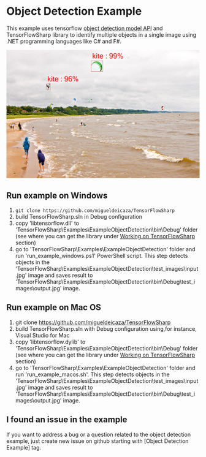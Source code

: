 # Object Detection Example #

This example uses tensorflow [object detection model API](https://github.com/tensorflow/models/tree/master/object_detection) and TensorFlowSharp library to identify multiple objects in a single image using .NET programming languages like C# and F#.

![alt tag](demo-picture.jpg)

## Run example on Windows ##
1. ``` git clone https://github.com/migueldeicaza/TensorFlowSharp ```
2. build TensorFlowSharp.sln in Debug configuration
3. copy 'libtensorflow.dll' to 'TensorFlowSharp\Examples\ExampleObjectDetection\bin\Debug' folder (see where you can get the library under [Working on TensorFlowSharp](https://github.com/migueldeicaza/TensorFlowSharp#working-on-tensorflowsharp) section)
4. go to 'TensorFlowSharp\Examples\ExampleObjectDetection' folder and run 'run_example_windows.ps1' PowerShell script. This step detects objects in the 'TensorFlowSharp\Examples\ExampleObjectDetection\test_images\input.jpg' image and saves result to 'TensorFlowSharp\Examples\ExampleObjectDetection\bin\Debug\test_images\output.jpg' image.

## Run example on Mac OS ##
1. git clone https://github.com/migueldeicaza/TensorFlowSharp
2. build TensorFlowSharp.sln with Debug configuration using,for instance, Visual Studio for Mac
3. copy 'libtensorflow.dylib' to 'TensorFlowSharp\Examples\ExampleObjectDetection\bin\Debug' folder  (see where you can get the library under [Working on TensorFlowSharp](https://github.com/migueldeicaza/TensorFlowSharp#working-on-tensorflowsharp) section)
4. go to 'TensorFlowSharp\Examples\ExampleObjectDetection' folder and run 'run_example_macos.sh'. This step detects objects in the 'TensorFlowSharp\Examples\ExampleObjectDetection\test_images\input.jpg' image and saves result to 'TensorFlowSharp\Examples\ExampleObjectDetection\bin\Debug\test_images\output.jpg' image.

## I found an issue in the example ##
If you want to address a bug or a question related to the object detection example, just create new issue on github starting with [Object Detection Example] tag.